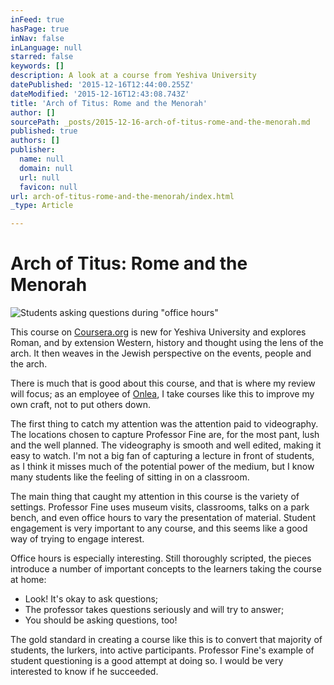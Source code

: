 ```yaml
---
inFeed: true
hasPage: true
inNav: false
inLanguage: null
starred: false
keywords: []
description: A look at a course from Yeshiva University
datePublished: '2015-12-16T12:44:00.255Z'
dateModified: '2015-12-16T12:43:08.743Z'
title: 'Arch of Titus: Rome and the Menorah'
author: []
sourcePath: _posts/2015-12-16-arch-of-titus-rome-and-the-menorah.md
published: true
authors: []
publisher:
  name: null
  domain: null
  url: null
  favicon: null
url: arch-of-titus-rome-and-the-menorah/index.html
_type: Article

---
```

# Arch of Titus: Rome and the Menorah
![Students asking questions during "office hours" ](https://the-grid-user-content.s3-us-west-2.amazonaws.com/221ac20c-12ef-4050-9b37-d976966c8850.png)

This course on [Coursera.org][0] is new for Yeshiva University and explores Roman, and by extension Western, history and thought using the lens of the arch. It then weaves in the Jewish perspective on the events, people and the arch.

There is much that is good about this course, and that is where my review will focus; as an employee of [Onlea][1], I take courses like this to improve my own craft, not to put others down.

The first thing to catch my attention was the attention paid to videography. The locations chosen to capture Professor Fine are, for the most pant, lush and the well planned. The videography is smooth and well edited, making it easy to watch. I'm not a big fan of capturing a lecture in front of students, as I think it misses much of the potential power of the medium, but I know many students like the feeling of sitting in on a classroom.

The main thing that caught my attention in this course is the variety of settings. Professor Fine uses museum visits, classrooms, talks on a park bench, and even office hours to vary the presentation of material. Student engagement is very important to any course, and this seems like a good way of trying to engage interest.

Office hours is especially interesting. Still thoroughly scripted, the pieces introduce a number of important concepts to the learners taking the course at home: 

* Look! It's okay to ask questions;
* The professor takes questions seriously and will try to answer;
* You should be asking questions, too!

The gold standard in creating a course like this is to convert that majority of students, the lurkers, into active participants. Professor Fine's example of student questioning is a good attempt at doing so. I would be very interested to know if he succeeded.

[0]: https://www.coursera.org/learn/archoftitus
[1]: onlea.org
